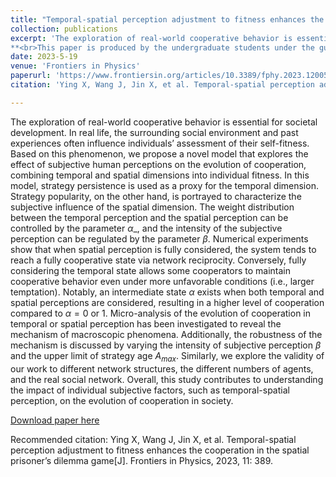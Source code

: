 ```yaml
---
title: "Temporal-spatial perception adjustment to fitness enhances the cooperation in the spatial prisoner’s dilemma game"
collection: publications
excerpt: 'The exploration of real-world cooperative behavior is essential for societal development. In real life, the surrounding social environment and past experiences often influence individuals’ assessment of their self-fitness. Based on this phenomenon, we propose a novel model that explores the effect of subjective human perceptions on the evolution of cooperation, combining temporal and spatial dimensions into individual fitness. In this model, strategy persistence is used as a proxy for the temporal dimension. Strategy popularity, on the other hand, is portrayed to characterize the subjective influence of the spatial dimension.
**<br>This paper is produced by the undergraduate students under the guidance of the research group.**'
date: 2023-5-19
venue: 'Frontiers in Physics'
paperurl: 'https://www.frontiersin.org/articles/10.3389/fphy.2023.1200506/full?utm_source=dlvr.it&utm_medium=twitter'
citation: 'Ying X, Wang J, Jin X, et al. Temporal-spatial perception adjustment to fitness enhances the cooperation in the spatial prisoner’s dilemma game[J]. Frontiers in Physics, 2023, 11: 389.'

---
```

The exploration of real-world cooperative behavior is essential for societal development. In real life, the surrounding social environment and past experiences often influence individuals’ assessment of their self-fitness. Based on this phenomenon, we propose a novel model that explores the effect of subjective human perceptions on the evolution of cooperation, combining temporal and spatial dimensions into individual fitness. In this model, strategy persistence is used as a proxy for the temporal dimension. Strategy popularity, on the other hand, is portrayed to characterize the subjective influence of the spatial dimension. The weight distribution between the temporal perception and the spatial perception can be controlled by the parameter $\alpha$_, and the intensity of the subjective perception can be regulated by the parameter $\beta$. Numerical experiments show that when spatial perception is fully considered, the system tends to reach a fully cooperative state via network reciprocity. Conversely, fully considering the temporal state allows some cooperators to maintain cooperative behavior even under more unfavorable conditions (i.e., larger temptation). Notably, an intermediate state $\alpha$ exists when both temporal and spatial perceptions are considered, resulting in a higher level of cooperation compared to $\alpha=0$ or $1$. Micro-analysis of the evolution of cooperation in temporal or spatial perception has been investigated to reveal the mechanism of macroscopic phenomena. Additionally, the robustness of the mechanism is discussed by varying the intensity of subjective perception $\beta$ and the upper limit of strategy age $A_{max}$. Similarly, we explore the validity of our work to different network structures, the different numbers of agents, and the real social network. Overall, this study contributes to understanding the impact of individual subjective factors, such as temporal-spatial perception, on the evolution of cooperation in society.

[Download paper here](/files/fip2023_ying.pdf)

Recommended citation: Ying X, Wang J, Jin X, et al. Temporal-spatial perception adjustment to fitness enhances the cooperation in the spatial prisoner’s dilemma game[J]. Frontiers in Physics, 2023, 11: 389.
